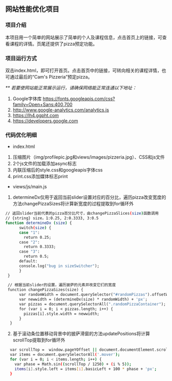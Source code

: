 ## 网站性能优化项目

### 项目介绍

本项目用一个简单的网站展示了简单的个人及课程信息，点击首页上的链接，可查看课程的详情。页尾还提供了pizza预定功能。

### 项目运行方式

双击index.html，即可打开首页。点击首页中的链接，可转向相关的课程详情，也可通过最后的“Cam's Pizzeria”预定pizza。

_** 若要使网站能正常展示运行，请确保网络能正常连通以下地址：_
1. Google字体库 https://fonts.googleapis.com/css?family=Open+Sans:400,700
2. http://www.google-analytics.com/analytics.js
3. https://lh4.ggpht.com
4. https://developers.google.com

### 代码优化明细

* index.html
1. 压缩图片（img/profilepic.jpg和views/images/pizzeria.jpg）、CSS和js文件
2. 2个js文件的加载添加async标志
3. 内联压缩后的style.css和googleapis字体css
4. print.css添加媒体标志print

* views/js/main.js
1. determineDx仅用于返回当前slider设置对应的百分比，遍历pizza改变宽度的方法changePizzaSizes将计算新宽度的过程提取到for循环外
``` bash
// 返回slider当前代表的pizza百分比尺寸，由changePizzaSlices(size)函数调用   
// {string} size，1:0.25, 2:0.3333, 3:0.5  
function determineDx (size) {      
      switch(size) {        
      case "1":         
        return 0.25;        
      case "2":          
        return 0.3333;        
      case "3":          
        return 0.5;        
      default:          
      console.log("bug in sizeSwitcher");      
      }  
 }
 
 // 根据当前slider的设置，遍历披萨的元素并改变它们的宽度  
 function changePizzaSizes(size) {    
      var randomWidth = document.querySelector("#randomPizzas").offsetWidth;    
      var newwidth = (determineDx(size) * randomWidth) + 'px';    
      var pizzas = document.querySelectorAll(".randomPizzaContainer");    
      for (var i = 0; i < pizzas.length; i++) {      
        pizzas[i].style.width = newwidth;    
      }  
  }
```
2. 基于滚动条位置移动背景中的披萨滑窗的方法updatePositions将计算scrollTop提取到for循环外
``` bash
  var scrollTop =  window.pageYOffset || document.documentElement.scrollTop || document.body.scrollTop;
  var items = document.querySelectorAll('.mover');  
  for (var i = 0; i < items.length; i++) {    
    var phase = Math.sin((scrollTop / 1250) + (i % 5));    
    items[i].style.left = items[i].basicLeft + 100 * phase + 'px';  
  }
```
